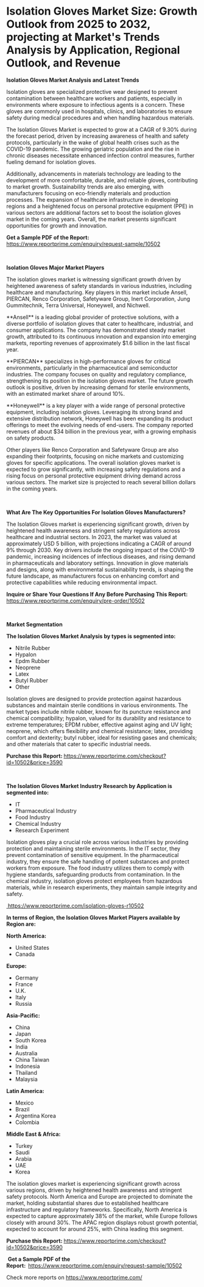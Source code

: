 <p><h1>Isolation Gloves Market Size: Growth Outlook from 2025 to 2032, projecting at Market's Trends Analysis by Application, Regional Outlook, and Revenue</h1></p><p><strong>Isolation Gloves Market Analysis and Latest Trends</strong></p>
<p><p>Isolation gloves are specialized protective wear designed to prevent contamination between healthcare workers and patients, especially in environments where exposure to infectious agents is a concern. These gloves are commonly used in hospitals, clinics, and laboratories to ensure safety during medical procedures and when handling hazardous materials. </p><p>The Isolation Gloves Market is expected to grow at a CAGR of 9.30% during the forecast period, driven by increasing awareness of health and safety protocols, particularly in the wake of global health crises such as the COVID-19 pandemic. The growing geriatric population and the rise in chronic diseases necessitate enhanced infection control measures, further fueling demand for isolation gloves. </p><p>Additionally, advancements in materials technology are leading to the development of more comfortable, durable, and reliable gloves, contributing to market growth. Sustainability trends are also emerging, with manufacturers focusing on eco-friendly materials and production processes. The expansion of healthcare infrastructure in developing regions and a heightened focus on personal protective equipment (PPE) in various sectors are additional factors set to boost the isolation gloves market in the coming years. Overall, the market presents significant opportunities for growth and innovation.</p></p>
<p><strong>Get a Sample PDF of the Report:&nbsp;</strong> <a href="https://www.reportprime.com/enquiry/request-sample/10502?utm_campaign=3020&utm_medium=2&utm_source=Github&utm_content=ia&utm_term=20032025&utm_id=isolation-gloves">https://www.reportprime.com/enquiry/request-sample/10502</a></p>
<p>&nbsp;</p>
<p><strong>Isolation Gloves Major Market Players</strong></p>
<p><p>The isolation gloves market is witnessing significant growth driven by heightened awareness of safety standards in various industries, including healthcare and manufacturing. Key players in this market include Ansell, PIERCAN, Renco Corporation, Safetyware Group, Inert Corporation, Jung Gummitechnik, Terra Universal, Honeywell, and Nichwell.</p><p>**Ansell** is a leading global provider of protective solutions, with a diverse portfolio of isolation gloves that cater to healthcare, industrial, and consumer applications. The company has demonstrated steady market growth, attributed to its continuous innovation and expansion into emerging markets, reporting revenues of approximately $1.6 billion in the last fiscal year.</p><p>**PIERCAN** specializes in high-performance gloves for critical environments, particularly in the pharmaceutical and semiconductor industries. The company focuses on quality and regulatory compliance, strengthening its position in the isolation gloves market. The future growth outlook is positive, driven by increasing demand for sterile environments, with an estimated market share of around 10%.</p><p>**Honeywell** is a key player with a wide range of personal protective equipment, including isolation gloves. Leveraging its strong brand and extensive distribution network, Honeywell has been expanding its product offerings to meet the evolving needs of end-users. The company reported revenues of about $34 billion in the previous year, with a growing emphasis on safety products.</p><p>Other players like Renco Corporation and Safetyware Group are also expanding their footprints, focusing on niche markets and customizing gloves for specific applications. The overall isolation gloves market is expected to grow significantly, with increasing safety regulations and a rising focus on personal protective equipment driving demand across various sectors. The market size is projected to reach several billion dollars in the coming years.</p></p>
<p>&nbsp;</p>
<p><strong>What Are The Key Opportunities For Isolation Gloves Manufacturers?</strong></p>
<p><p>The Isolation Gloves market is experiencing significant growth, driven by heightened health awareness and stringent safety regulations across healthcare and industrial sectors. In 2023, the market was valued at approximately USD 5 billion, with projections indicating a CAGR of around 9% through 2030. Key drivers include the ongoing impact of the COVID-19 pandemic, increasing incidences of infectious diseases, and rising demand in pharmaceuticals and laboratory settings. Innovation in glove materials and designs, along with environmental sustainability trends, is shaping the future landscape, as manufacturers focus on enhancing comfort and protective capabilities while reducing environmental impact.</p></p>
<p><strong>Inquire or Share Your Questions If Any Before Purchasing This Report:</strong> <a href="https://www.reportprime.com/enquiry/pre-order/10502?utm_campaign=3020&utm_medium=2&utm_source=Github&utm_content=ia&utm_term=20032025&utm_id=isolation-gloves">https://www.reportprime.com/enquiry/pre-order/10502</a></p>
<p>&nbsp;</p>
<p><strong>Market Segmentation</strong></p>
<p><strong>The Isolation Gloves Market Analysis by types is segmented into:</strong></p>
<p><ul><li>Nitrile Rubber</li><li>Hypalon</li><li>Epdm Rubber</li><li>Neoprene</li><li>Latex</li><li>Butyl Rubber</li><li>Other</li></ul></p>
<p><p>Isolation gloves are designed to provide protection against hazardous substances and maintain sterile conditions in various environments. The market types include nitrile rubber, known for its puncture resistance and chemical compatibility; hypalon, valued for its durability and resistance to extreme temperatures; EPDM rubber, effective against aging and UV light; neoprene, which offers flexibility and chemical resistance; latex, providing comfort and dexterity; butyl rubber, ideal for resisting gases and chemicals; and other materials that cater to specific industrial needs.</p></p>
<p><strong>Purchase this Report:&nbsp;</strong><a href="https://www.reportprime.com/checkout?id=10502&price=3590&utm_campaign=3020&utm_medium=2&utm_source=Github&utm_content=ia&utm_term=20032025&utm_id=isolation-gloves">https://www.reportprime.com/checkout?id=10502&price=3590</a></p>
<p>&nbsp;</p>
<p><strong>The Isolation Gloves Market Industry Research by Application is segmented into:</strong></p>
<p><ul><li>IT</li><li>Pharmaceutical Industry</li><li>Food Industry</li><li>Chemical Industry</li><li>Research Experiment</li></ul></p>
<p><p>Isolation gloves play a crucial role across various industries by providing protection and maintaining sterile environments. In the IT sector, they prevent contamination of sensitive equipment. In the pharmaceutical industry, they ensure the safe handling of potent substances and protect workers from exposure. The food industry utilizes them to comply with hygiene standards, safeguarding products from contamination. In the chemical industry, isolation gloves protect employees from hazardous materials, while in research experiments, they maintain sample integrity and safety.</p></p>
<p><a href="https://www.reportprime.com/isolation-gloves-r10502?utm_campaign=3020&utm_medium=2&utm_source=Github&utm_content=ia&utm_term=20032025&utm_id=isolation-gloves">&nbsp;https://www.reportprime.com/isolation-gloves-r10502</a></p>
<p><strong>In terms of Region, the Isolation Gloves Market Players available by Region are:</strong></p>
<p>
    <p> <strong> North America: </strong>
        <ul>
            <li>United States</li>
            <li>Canada</li>
        </ul>
        </p> 
    <p> <strong> Europe: </strong>
        <ul>
            <li>Germany</li>
            <li>France</li>
            <li>U.K.</li>
            <li>Italy</li>
            <li>Russia</li>
        </ul>
        </p> 
    <p> <strong> Asia-Pacific: </strong>
        <ul>
            <li>China</li>
            <li>Japan</li>
            <li>South Korea</li>
            <li>India</li>
            <li>Australia</li>
            <li>China Taiwan</li>
            <li>Indonesia</li>
            <li>Thailand</li>
            <li>Malaysia</li>
        </ul>
        </p> 
    <p> <strong> Latin America: </strong>
        <ul>
            <li>Mexico</li>
            <li>Brazil</li>
            <li>Argentina Korea</li>
            <li>Colombia</li>
        </ul>
        </p> 
    <p> <strong> Middle East & Africa: </strong>
        <ul>
            <li>Turkey</li>
            <li>Saudi</li>
            <li>Arabia</li>
            <li>UAE</li>
            <li>Korea</li>
        </ul>
    </p>
    </p>
<p><p>The isolation gloves market is experiencing significant growth across various regions, driven by heightened health awareness and stringent safety protocols. North America and Europe are projected to dominate the market, holding substantial shares due to established healthcare infrastructure and regulatory frameworks. Specifically, North America is expected to capture approximately 38% of the market, while Europe follows closely with around 30%. The APAC region displays robust growth potential, expected to account for around 25%, with China leading this segment.</p></p>
<p><strong>Purchase this Report: </strong><a href="https://www.reportprime.com/checkout?id=10502&price=3590&utm_campaign=3020&utm_medium=2&utm_source=Github&utm_content=ia&utm_term=20032025&utm_id=isolation-gloves">https://www.reportprime.com/checkout?id=10502&price=3590</a></p>
<p>&nbsp;<strong>Get a Sample PDF of the Report:&nbsp;&nbsp;</strong><a href="https://www.reportprime.com/enquiry/request-sample/10502?utm_campaign=3020&utm_medium=2&utm_source=Github&utm_content=ia&utm_term=20032025&utm_id=isolation-gloves">https://www.reportprime.com/enquiry/request-sample/10502</a></p>
<p><strong></strong></p>
<p>Check more reports on <a href="https://www.reportprime.com/?utm_campaign=3020&utm_medium=2&utm_source=Github&utm_content=ia&utm_term=20032025&utm_id=isolation-gloves">https://www.reportprime.com/</a></p>